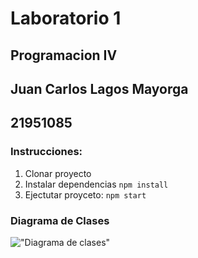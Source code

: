 # Laboratorio 1
## Programacion IV 
## Juan Carlos Lagos Mayorga
## 21951085

### Instrucciones:
1. Clonar proyecto
2. Instalar dependencias
    `npm install`
3. Ejectutar proyceto:
    `npm start`

### Diagrama de Clases

!["Diagrama de clases"](https://app.genmymodel.com/api/projects/_val04FjOEe2ck8ytUMEi6A/diagrams/_val041jOEe2ck8ytUMEi6A/svg)